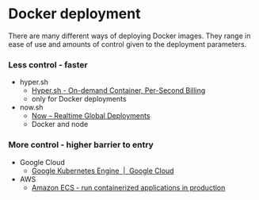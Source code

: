 # Docker deployment

There are many different ways of deploying Docker images. They range in ease of use and amounts of control given to the deployment parameters.

### Less control - faster

* hyper.sh
  * [Hyper.sh - On-demand Container, Per-Second Billing](https://hyper.sh/)
  * only for Docker deployments
* now.sh
  * [Now – Realtime Global Deployments](https://zeit.co/now)
  * Docker and node

### More control - higher barrier to entry

* Google Cloud
  * [Google Kubernetes Engine  |  Google Cloud](https://cloud.google.com/kubernetes-engine/)
* AWS
  * [Amazon ECS - run containerized applications in production](https://aws.amazon.com/ecs/)
